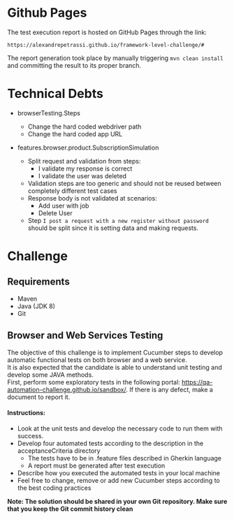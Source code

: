# Github Pages
  The test execution report is hosted on GitHub Pages through the link:

    https://alexandrepetrassi.github.io/framework-level-challenge/#

  The report generation took place by manually triggering `mvn clean install`
  and committing the result to its proper branch.

# Technical Debts

* browserTesting.Steps
  * Change the hard coded webdriver path
  * Change the hard coded app URL
  
* features.browser.product.SubscriptionSimulation
  * Split request and validation from steps:
    * I validate my response is correct
    * I validate the user was deleted
  * Validation steps are too generic and should not be reused between completely
    different test cases
  * Response body is not validated at scenarios:
    * Add user with job
    * Delete User
  * Step `I post a request with a new register without password` should be split
  since it is setting data and making requests.
  
# Challenge

## Requirements

* Maven
* Java (JDK 8)
* Git

## Browser and Web Services Testing

The objective of this challenge is to implement Cucumber steps to develop automatic
functional tests on both browser and a web service.  
It is also expected that the candidate is able to understand unit testing and develop some
JAVA methods.  
First, perform some exploratory tests in the following
portal: https://qa-automation-challenge.github.io/sandbox/. If there is any defect, make a
document to report it.

#### Instructions:

* Look at the unit tests and develop the necessary code to run them with success.
* Develop four automated tests according to the description in the acceptanceCriteria
  directory
    * The tests have to be in .feature files described in Gherkin language
    * A report must be generated after test execution
* Describe how you executed the automated tests in your local machine
* Feel free to change, remove or add new Cucumber steps according to the best coding
  practices

**Note: The solution should be shared in your own Git repository. Make sure that you keep
the Git commit history clean**